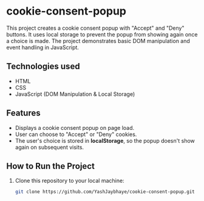 # cookie-consent-popup

This project creates a cookie consent popup with "Accept" and "Deny" buttons. It uses local storage to prevent the popup from showing again once a choice is made. The project demonstrates basic DOM manipulation and event handling in JavaScript.

## Technologies used
- HTML
- CSS
- JavaScript (DOM Manipulation & Local Storage)

## Features
- Displays a cookie consent popup on page load.
- User can choose to "Accept" or "Deny" cookies.
- The user's choice is stored in **localStorage**, so the popup doesn't show again on subsequent visits.

## How to Run the Project

1. Clone this repository to your local machine:

   ```bash
   git clone https://github.com/YashJaybhaye/cookie-consent-popup.git
